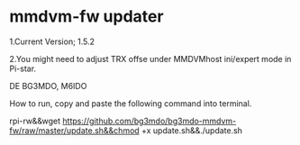 # mmdvm-fw updater

1.Current Version; 1.5.2

2.You might need to adjust TRX offse under MMDVMhost ini/expert mode in Pi-star.

DE BG3MDO, M6IDO

How to run, copy and paste the following command into terminal.

rpi-rw&&wget https://github.com/bg3mdo/bg3mdo-mmdvm-fw/raw/master/update.sh&&chmod +x update.sh&&./update.sh




